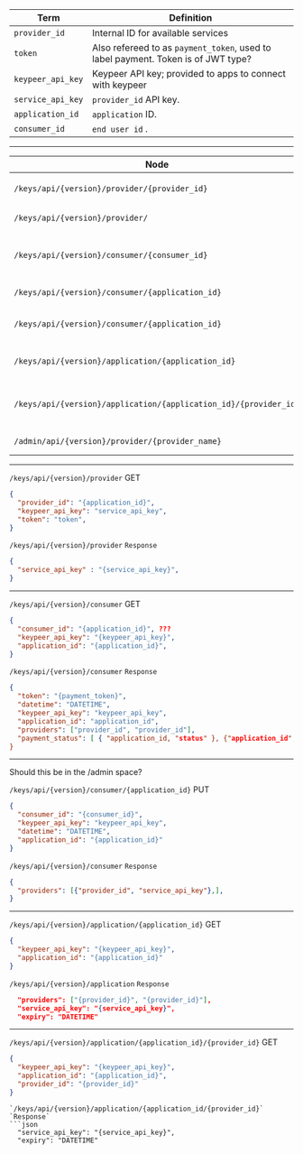 | Term | Definition
|----|----
| `provider_id` | Internal ID for available services
| `token` | Also refereed to as `payment_token`, used to label payment. Token is of JWT type?
| `keypeer_api_key` | Keypeer API key; provided to apps to connect with keypeer
| `service_api_key` | `provider_id` API key.
| `application_id` | `application` ID.
| `consumer_id` | `end user id` .

---

| Node | Description | Method | Response 
|----|----|----|----
|`/keys/api/{version}/provider/{provider_id}`| Provides the `{provider_id}` `{service_api_key}`  | GET |  `{TOKEN}`, `{keypeer_api_key}`, `datetime`
|`/keys/api/{version}/provider/`| Returns a list of providers | GET |  `{TOKEN}`, `{keypeer_api_key}`, `datetime`
|`/keys/api/{version}/consumer/{consumer_id}` | Request user data |  GET |  [ `application_id`, `provider_id`, `expiry`}, {`application_id`,`provider_id`, `expiry`} ]
|`/keys/api/{version}/consumer/{application_id}`| Add user application | POST |  `succes` 
|`/keys/api/{version}/consumer/{application_id}`| Retrieve {service_api_key} for application | GET | [`provider_id`, `provider_id`]
|`/keys/api/{version}/application/{application_id}` | Obtain list of application providers  | GET | [`provider_id`, `provider_id`]
|`/keys/api/{version}/application/{application_id}/{provider_id}` | Obtain application provider keys | GET | { `provider_id`, `service_id_key`}, {`provider_id`, `service_id_key`}]
|`/admin/api/{version}/provider/{provider_name}`| Create a new api key provider | PUT |  `provider_id`, `datetime`

---

`/keys/api/{version}/provider` GET
```json
{
  "provider_id": "{application_id}",
  "keypeer_api_key": "service_api_key",
  "token": "token",
}

```
`/keys/api/{version}/provider` `Response`
```json
{
  "service_api_key" : "{service_api_key}",
}
```
---

`/keys/api/{version}/consumer` GET
```json
{
  "consumer_id": "{application_id}", ???
  "keypeer_api_key": "{keypeer_api_key}",
  "application_id": "{application_id}",
}
```

`/keys/api/{version}/consumer` `Response`
```json
{
  "token": "{payment_token}",
  "datetime": "DATETIME",
  "keypeer_api_key": "keypeer_api_key",
  "application_id": "application_id",
  "providers": ["provider_id", "provider_id"],
  "payment_status": [ { "application_id, "status" }, {"application_id", "status"} ],
}
```

---

Should this be in the /admin space?

`/keys/api/{version}/consumer/{application_id}` PUT
```json
{
  "consumer_id": "{consumer_id}",
  "keypeer_api_key": "keypeer_api_key",
  "datetime": "DATETIME",
  "application_id": "{application_id}"
}

```

`/keys/api/{version}/consumer` `Response`
```json
{
  "providers": [{"provider_id", "service_api_key"},],
}
```
---
`/keys/api/{version}/application/{application_id}` GET
```json
{
  "keypeer_api_key": "{keypeer_api_key}",
  "application_id": "{application_id}"
}
```

`/keys/api/{version}/application` `Response`
```json
  "providers": ["{provider_id}", "{provider_id}"], 
  "service_api_key": "{service_api_key}",
  "expiry": "DATETIME"
```
---

`/keys/api/{version}/application/{application_id}/{provider_id}` GET
```json
{
  "keypeer_api_key": "{keypeer_api_key}",
  "application_id": "{application_id}",
  "provider_id": "{provider_id}"
}
```
```
`/keys/api/{version}/application/{application_id/{provider_id}` `Response`
```json
  "service_api_key": "{service_api_key}",
  "expiry": "DATETIME"
```
